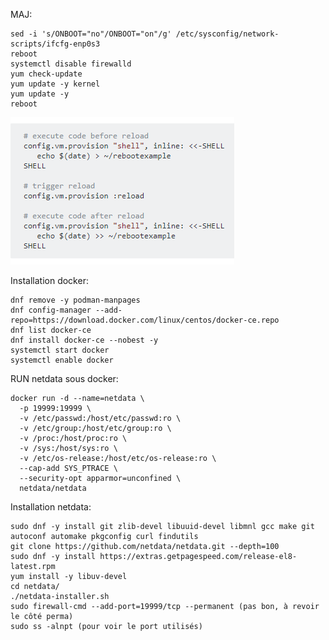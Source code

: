MAJ:

```
sed -i 's/ONBOOT="no"/ONBOOT="on"/g' /etc/sysconfig/network-scripts/ifcfg-enp0s3
reboot
systemctl disable firewalld
yum check-update
yum update -y kernel
yum update -y
reboot
```

![reboot vm with vagrant](/image/reboot_vm_with_vagrant.png)


Installation docker:
```
dnf remove -y podman-manpages
dnf config-manager --add-repo=https://download.docker.com/linux/centos/docker-ce.repo
dnf list docker-ce
dnf install docker-ce --nobest -y
systemctl start docker
systemctl enable docker
```

RUN netdata sous docker:
```
docker run -d --name=netdata \
  -p 19999:19999 \
  -v /etc/passwd:/host/etc/passwd:ro \
  -v /etc/group:/host/etc/group:ro \
  -v /proc:/host/proc:ro \
  -v /sys:/host/sys:ro \
  -v /etc/os-release:/host/etc/os-release:ro \
  --cap-add SYS_PTRACE \
  --security-opt apparmor=unconfined \
  netdata/netdata
```















































Installation netdata:

```
sudo dnf -y install git zlib-devel libuuid-devel libmnl gcc make git autoconf automake pkgconfig curl findutils
git clone https://github.com/netdata/netdata.git --depth=100
sudo dnf -y install https://extras.getpagespeed.com/release-el8-latest.rpm
yum install -y libuv-devel
cd netdata/
./netdata-installer.sh
sudo firewall-cmd --add-port=19999/tcp --permanent (pas bon, à revoir le côté perma) 
sudo ss -alnpt (pour voir le port utilisés)
```